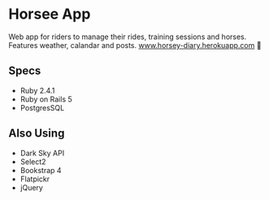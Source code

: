 # Horsee App

Web app for riders to manage their rides, training sessions and horses. Features weather, calandar and posts.
www.horsey-diary.herokuapp.com 🐴

## Specs
- Ruby 2.4.1
- Ruby on Rails 5
- PostgresSQL

## Also Using
- Dark Sky API
- Select2
- Bookstrap 4
- Flatpickr
- jQuery

